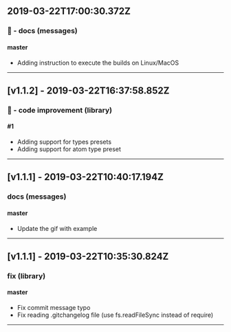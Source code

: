 ## 2019-03-22T17:00:30.372Z
### 📝 - docs (messages)

#### master

- Adding instruction to execute the builds on Linux/MacOS

-----------------------------

## [v1.1.2] - 2019-03-22T16:37:58.852Z
### 🎨 - code improvement (library)

#### #1

- Adding support for types presets
- Adding support for atom type preset

-----------------------------

## [v1.1.1] - 2019-03-22T10:40:17.194Z
### docs (messages)

#### master

- Update the gif with example

-----------------------------

## [v1.1.1] - 2019-03-22T10:35:30.824Z
### fix (library)

#### master

- Fix commit message typo
- Fix reading .gitchangelog file (use fs.readFileSync instead of require)

-----------------------------

